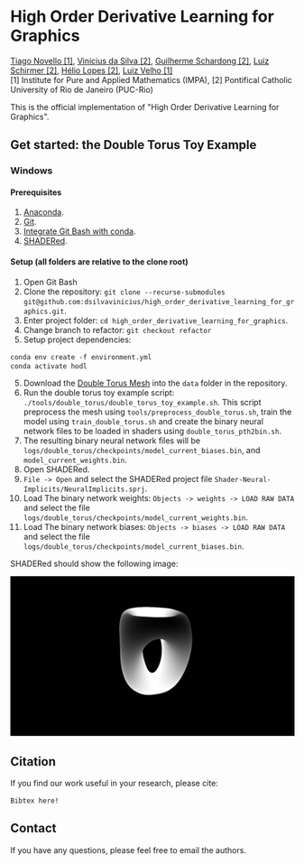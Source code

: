 # High Order Derivative Learning for Graphics
[Tiago Novello [1]](blank),
[Vinícius da Silva [2]](https://dsilvavinicius.github.io/),
[Guilherme Schardong [2]](https://schardong.github.io/),
[Luiz Schirmer [2]](https://www.lschirmer.com),
[Hélio Lopes [2]](http://www-di.inf.puc-rio.br/~lopes/),
[Luiz Velho [1]](https://lvelho.impa.br/)
<br>
[1] Institute for Pure and Applied Mathematics (IMPA),
[2] Pontifical Catholic University of Rio de Janeiro (PUC-Rio)

This is the official implementation of "High Order Derivative Learning for Graphics".

## Get started: the Double Torus Toy Example

### Windows

#### Prerequisites

1. [Anaconda](https://www.anaconda.com/products/individual#Downloads).
2. [Git](https://git-scm.com/download/win).
3. [Integrate Git Bash with conda](https://discuss.codecademy.com/t/setting-up-conda-in-git-bash/534473).
4. [SHADERed](https://shadered.org/).

#### Setup (all folders are relative to the clone root)

1. Open Git Bash
2. Clone the repository: `git clone --recurse-submodules git@github.com:dsilvavinicius/high_order_derivative_learning_for_graphics.git`.
3. Enter project folder: `cd high_order_derivative_learning_for_graphics`.
4. Change branch to refactor: `git checkout refactor`
5. Setup project dependencies:
```
conda env create -f environment.yml
conda activate hodl
```
5. Download the [Double Torus Mesh](https://drive.google.com/file/d/11PkscMHBUkkENhHfI1lpH5Dh6X9f2028/view?usp=sharing) into the `data` folder in the repository.
6. Run the double torus toy example script: `./tools/double_torus/double_torus_toy_example.sh`. This script preprocess the mesh using `tools/preprocess_double_torus.sh`, train the model using `train_double_torus.sh` and create the binary neural network files to be loaded in shaders using `double_torus_pth2bin.sh`.
7. The resulting binary neural network files will be `logs/double_torus/checkpoints/model_current_biases.bin`, and `model_current_weights.bin`.
8. Open SHADERed.
9. `File -> Open` and select the SHADERed project file `Shader-Neural-Implicits/NeuralImplicits.sprj`.
10. Load The binary network weights: `Objects -> weights -> LOAD RAW DATA` and select the file `logs/double_torus/checkpoints/model_current_weights.bin`.
11. Load The binary network biases: `Objects -> biases -> LOAD RAW DATA` and select the file `logs/double_torus/checkpoints/model_current_biases.bin`.

SHADERed should show the following image:

![Double Torus](figs/double_torus.png "Double Torus")

## Citation
If you find our work useful in your research, please cite:
```
Bibtex here!
```

## Contact
If you have any questions, please feel free to email the authors.
